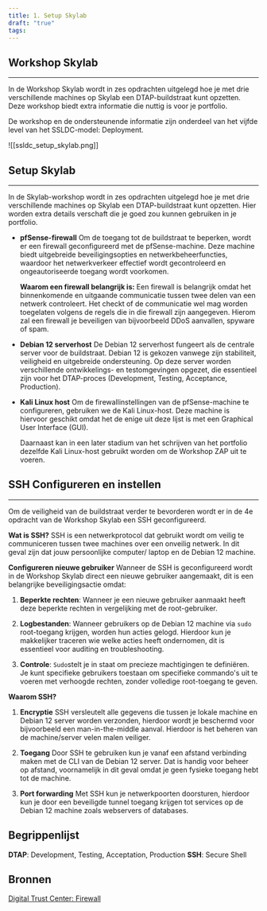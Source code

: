 ```yaml
---
title: 1. Setup Skylab
draft: "true"
tags:
---
```

## Workshop Skylab
---
In de Workshop Skylab wordt in zes opdrachten uitgelegd hoe je met drie verschillende machines op Skylab een DTAP-buildstraat kunt opzetten. Deze workshop biedt extra informatie die nuttig is voor je portfolio.

De workshop en de ondersteunende informatie zijn onderdeel van het vijfde level van het SSLDC-model: Deployment.

![[ssldc_setup_skylab.png]]
## Setup Skylab
---
In de Skylab-workshop wordt in zes opdrachten uitgelegd hoe je met drie verschillende machines op Skylab een DTAP-buildstraat kunt opzetten. Hier worden extra details verschaft die je goed zou kunnen gebruiken in je portfolio.

- **pfSense-firewall**
	Om de toegang tot de buildstraat te beperken, wordt er een firewall geconfigureerd met de pfSense-machine. Deze machine biedt uitgebreide beveiligingsopties en netwerkbeheerfuncties, waardoor het netwerkverkeer effectief wordt gecontroleerd en ongeautoriseerde toegang wordt voorkomen. 
	
	**Waarom een firewall belangrijk is:**
	Een firewall is belangrijk omdat het binnenkomende en uitgaande communicatie tussen twee delen van een netwerk controleert. Het checkt of de communicatie wel mag worden toegelaten volgens de regels die in die firewall zijn aangegeven. Hierom zal een firewall je beveiligen van bijvoorbeeld DDoS aanvallen, spyware of spam.

- **Debian 12 serverhost**
	De Debian 12 serverhost fungeert als de centrale server voor de buildstraat. Debian 12 is gekozen vanwege zijn stabiliteit, veiligheid en uitgebreide ondersteuning. Op deze server worden verschillende ontwikkelings- en testomgevingen opgezet, die essentieel zijn voor het DTAP-proces (Development, Testing, Acceptance, Production). 

- **Kali Linux host**
	Om de firewallinstellingen van de pfSense-machine te configureren, gebruiken we de Kali Linux-host. Deze machine is hiervoor geschikt omdat het de enige uit deze lijst is met een Graphical User Interface (GUI).
	
	Daarnaast kan in een later stadium van het schrijven van het portfolio dezelfde Kali Linux-host gebruikt worden om de Workshop ZAP uit te voeren.


## SSH Configureren en instellen
---
Om de veiligheid van de buildstraat verder te bevorderen wordt er in de 4e opdracht van de Workshop Skylab een SSH geconfigureerd.

**Wat is SSH?**
SSH is een netwerkprotocol dat gebruikt wordt om veilig te communiceren tussen twee machines over een onveilig netwerk. In dit geval zijn dat jouw persoonlijke computer/ laptop en de Debian 12 machine.

**Configureren nieuwe gebruiker**
Wanneer de SSH is geconfigureerd wordt in de Workshop Skylab direct een nieuwe gebruiker aangemaakt, dit is een belangrijke beveiligingsactie omdat:

1. **Beperkte rechten**:
	Wanneer je een nieuwe gebruiker aanmaakt heeft deze beperkte rechten in vergelijking met de root-gebruiker.

2. **Logbestanden**:
	Wanneer gebruikers op de Debian 12 machine via `sudo` root-toegang krijgen, worden hun acties gelogd. Hierdoor kun je makkelijker traceren wie welke acties heeft ondernomen, dit is essentieel voor auditing en troubleshooting.

3. **Controle**:
	`Sudo`stelt je in staat om precieze machtigingen te definiëren. Je kunt specifieke gebruikers toestaan om specifieke commando's uit te voeren met verhoogde rechten, zonder volledige root-toegang te geven.

**Waarom SSH?**
1. **Encryptie**
	SSH versleutelt alle gegevens die tussen je lokale machine en Debian 12 server worden verzonden, hierdoor wordt je beschermd voor bijvoorbeeld een man-in-the-middle aanval. Hierdoor is het beheren van de machine/server velen malen veiliger.

2. **Toegang**
	Door SSH te gebruiken kun je vanaf een afstand verbinding maken met de CLI van de Debian 12 server. Dat is handig voor beheer op afstand, voornamelijk in dit geval omdat je geen fysieke toegang hebt tot de machine.

3. **Port forwarding**
	Met SSH kun je netwerkpoorten doorsturen, hierdoor kun je door een beveiligde tunnel toegang krijgen tot services op de Debian 12 machine zoals webservers of databases.


## Begrippenlijst
**DTAP**: Development, Testing, Acceptation, Production
**SSH**: Secure Shell

## Bronnen
[Digital Trust Center: Firewall](https://www.digitaltrustcenter.nl/firewall#:~:text=Een%20firewall%20heeft%20als%20doel,in%20de%20firewall%20zijn%20aangegeven)
